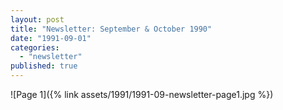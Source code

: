 ```yaml
---
layout: post
title: "Newsletter: September & October 1990"
date: "1991-09-01"
categories: 
  - "newsletter"
published: true
---
```


![Page 1]({% link assets/1991/1991-09-newsletter-page1.jpg %})
